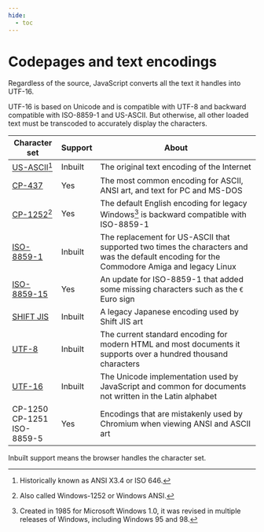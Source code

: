 ```yaml
---
hide:
  - toc
---
```

# Codepages and text encodings

Regardless of the source, JavaScript converts all the text it handles into UTF-16.

UTF-16 is based on Unicode and is compatible with UTF-8 and backward compatible with ISO-8859-1 and US-ASCII. But otherwise, all other loaded text must be transcoded to accurately display the characters.

| Character set | Support | About |
| -- | -- | -- |
| [US-ASCII](https://en.wikipedia.org/wiki/ISO/IEC_646)[^1] | Inbuilt | The original text encoding of the Internet |
| [CP-437](https://en.wikipedia.org/wiki/Code_page_437) | Yes | The most common encoding for ASCII, ANSI art, and text for PC and MS-DOS |
| [CP-1252](https://en.wikipedia.org/wiki/Windows-1252)[^2] | Yes | The default English encoding for legacy Windows[^3] is backward compatible with ISO-8859-1 |
| [ISO-8859-1](https://en.wikipedia.org/wiki/ISO/IEC_8859-1) | Inbuilt | The replacement for US-ASCII that supported two times the characters and was the default encoding for the Commodore Amiga and legacy Linux |
| [ISO-8859-15](https://en.wikipedia.org/wiki/ISO/IEC_8859-15) | Yes | An update for ISO-8859-1 that added some missing characters such as the `€` Euro sign |
| [SHIFT JIS](https://en.wikipedia.org/wiki/Shift_JIS) | Inbuilt | A legacy Japanese encoding used by Shift JIS art |
| [UTF-8](http://unicode.org/faq/utf_bom.html#utf8-1) | Inbuilt | The current standard encoding for modern HTML and most documents it supports over a hundred thousand characters |
| [UTF-16](http://unicode.org/faq/utf_bom.html#utf16-1) | Inbuilt | The Unicode implementation used by JavaScript and common for documents not written in the Latin alphabet |
| CP-1250<br>CP-1251<br>ISO-8859-5 | Yes | Encodings that are mistakenly used by Chromium when viewing ANSI and ASCII art |

Inbuilt support means the browser handles the character set.

[^1]: Historically known as ANSI X3.4 or ISO 646.
[^2]: Also called Windows-1252 or Windows ANSI.
[^3]: Created in 1985 for Microsoft Windows 1.0, it was revised in multiple releases of Windows, including Windows 95 and 98.